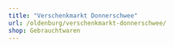 ```yaml
---
title: "Verschenkmarkt Donnerschwee"
url: /oldenburg/verschenkmarkt-donnerschwee/
shop: Gebrauchtwaren
---
```

